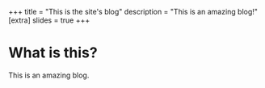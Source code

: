 +++
title = "This is the site's blog"
description = "This is an amazing blog!"
[extra]
slides = true
+++
# What is this?

This is an amazing blog.